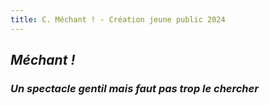 ```yaml
---
title: C. Méchant ! - Création jeune public 2024
---
```

## _Méchant !_


### _Un spectacle gentil mais faut pas trop le chercher_